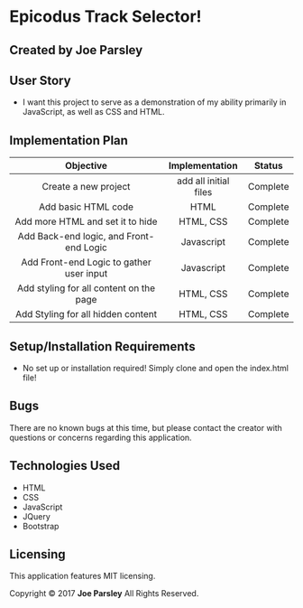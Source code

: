 # Epicodus Track Selector!

## Created by Joe Parsley


## User Story

* I want this project to serve as a demonstration of my ability primarily in JavaScript, as well as CSS and HTML.


## Implementation Plan

| Objective | Implementation | Status |
|:-------------:|:-------------:|:-------------:|
| Create a new project | add all initial files | Complete |
| Add basic HTML code| HTML | Complete|
| Add more HTML and set it to hide | HTML, CSS | Complete |
| Add Back-end logic, and Front-end Logic | Javascript | Complete |
| Add Front-end Logic to gather user input | Javascript | Complete |
| Add styling for all content on the page | HTML, CSS | Complete |
| Add Styling for all hidden content | HTML, CSS | Complete |


## Setup/Installation Requirements

  * No set up or installation required! Simply clone and open the index.html file!



## Bugs
There are no known bugs at this time, but please contact the creator with questions or concerns regarding this application.


## Technologies Used

  * HTML
  * CSS
  * JavaScript
  * JQuery
  * Bootstrap
  

## Licensing
This application features MIT licensing.

Copyright &copy; 2017 **Joe Parsley** All Rights Reserved.
